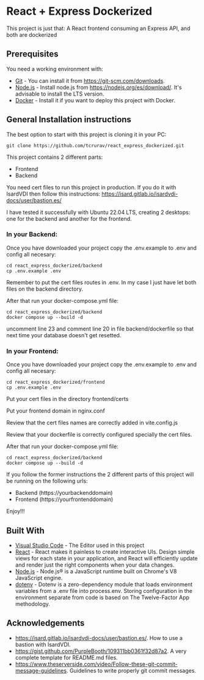 # React + Express Dockerized

This project is just that: A React frontend consuming an Express API, and both are dockerized

## Prerequisites

You need a working environment with:
* [Git](https://git-scm.com) - You can install it from https://git-scm.com/downloads.
* [Node.js](https://nodejs.org) - Install node.js from https://nodejs.org/es/download/. It's advisable to install the LTS version.
* [Docker](https://www.docker.com/) - Install it if you want to deploy this project with Docker.

## General Installation instructions

The best option to start with this project is cloning it in your PC:

```
git clone https://github.com/tcrurav/react_express_dockerized.git
```

This project contains 2 different parts:
* Frontend
* Backend

You need cert files to run this project in production. If you do it with IsardVDI then follow this instructions: https://isard.gitlab.io/isardvdi-docs/user/bastion.es/

I have tested it successfully with Ubuntu 22.04 LTS, creating 2 desktops: one for the backend and another for the frontend.

### In your Backend:

Once you have downloaded your project copy the .env.example to .env and config all necesary:

```
cd react_express_dockerized/backend
cp .env.example .env
```

Remember to put the cert files routes in .env. In my case I just have let both files on the backend directory.

After that run your docker-compose.yml file:

```
cd react_express_dockerized/backend
docker compose up --build -d
```

uncomment line 23 and comment line 20 in file backend/dockerfile so that next time your database doesn't get resetted.


### In your Frontend:

Once you have downloaded your project copy the .env.example to .env and config all necesary:

```
cd react_express_dockerized/frontend
cp .env.example .env
```

Put your cert files in the directory frontend/certs

Put your frontend domain in nginx.conf

Review that the cert files names are correctly added in vite.config.js

Review that your dockerfile is correctly configured specially the cert files.

After that run your docker-compose.yml file:

```
cd react_express_dockerized/backend
docker compose up --build -d
```

If you follow the former instructions the 2 different parts of this project will be running on the following urls:
* Backend (https://yourbackenddomain)
* Frontend (https://yourfrontenddomain)

Enjoy!!!

## Built With

* [Visual Studio Code](https://code.visualstudio.com/) - The Editor used in this project
* [React](https://reactjs.org/) - React makes it painless to create interactive UIs. Design simple views for each state in your application, and React will efficiently update and render just the right components when your data changes.
* [Node.js](https://nodejs.org/) - Node.js® is a JavaScript runtime built on Chrome's V8 JavaScript engine.
* [dotenv](https://www.npmjs.com/package/dotenv) - Dotenv is a zero-dependency module that loads environment variables from a .env file into process.env. Storing configuration in the environment separate from code is based on The Twelve-Factor App methodology.

## Acknowledgements

* https://isard.gitlab.io/isardvdi-docs/user/bastion.es/. How to use a bastion with IsardVDI.
* https://gist.github.com/PurpleBooth/109311bb0361f32d87a2. A very complete template for README.md files.
* https://www.theserverside.com/video/Follow-these-git-commit-message-guidelines. Guidelines to write properly git commit messages.